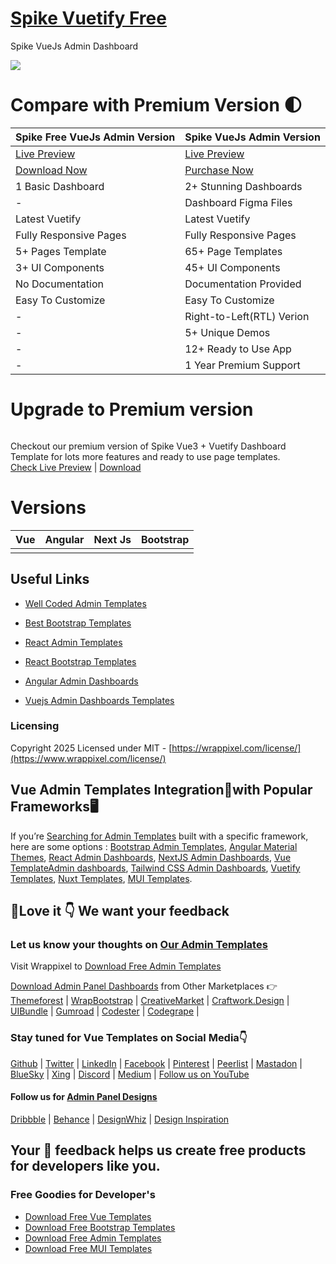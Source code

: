 
# <a href="https://spike-vue-free.netlify.app/">Spike Vuetify Free</a>
Spike VueJs Admin Dashboard

<!-- Main image of Template -->
<a target="_blank" href="https://www.wrappixel.com/templates/spike-free-vuejs-admin-template/">
  <img src="https://www.wrappixel.com/wp-content/uploads/edd/2023/10/spike-free-vuetify-vuejs-admin-template-wp.jpg" />
</a>


# Compare with Premium Version 🌓

<table>
<thead>
<tr>
<th>Spike Free VueJs Admin Version</th>
<th>Spike VueJs Admin Version</th>
</tr>
</thead>
<tbody>
<tr>
  <td>
    <a href="https://spike-vue-free.netlify.app/">Live Preview</a>
  </td>
  <td>
  <a href="https://spike-vue-main.netlify.app/dashboard1">Live Preview</a>
  </td>
</tr>
<tr>
  <td>
      <a href="https://www.wrappixel.com/templates/spike-free-vuejs-admin-template/">Download Now</a>
  </td>
  <td>
    <a href="https://www.wrappixel.com/templates/spike-vuejs-admin-dashboard/?ref=33">Purchase Now</a>
  </td>
</tr>
<tr>
  <td>
  1 Basic Dashboard
  </td>
  <td>
  2+ Stunning Dashboards
  </td>
</tr>
<tr>
  <td>
  -
  </td>
  <td>
  Dashboard Figma Files
  </td>
</tr>
<tr>
  <td>
  Latest Vuetify
  </td>
  <td>
  Latest Vuetify
  </td>
</tr>
<tr>
  <td>
  Fully Responsive Pages
  </td>
  <td>
  Fully Responsive Pages
  </td>
</tr>
<tr>
  <td>
  5+ Pages Template
  </td>
  <td>
  65+ Page Templates
  </td>
</tr>
<tr>
  <td>
  3+ UI Components
  </td>
  <td>
  45+ UI Components
  </td>
</tr>
<tr>
  <td>
  No Documentation
  </td>
  <td>
  Documentation Provided
  </td>
</tr>
<tr>
  <td>
  Easy To Customize
  </td>
  <td>
  Easy To Customize
  </td>
</tr>
<tr>
  <td>
  -
  </td>
  <td>
  Right-to-Left(RTL) Verion
  </td>
</tr>
<tr>
  <td>
  -
  </td>
  <td>
  5+ Unique Demos
  </td>
</tr>
<tr>
  <td>
  -
  </td>
  <td>
  12+ Ready to Use App
  </td>
</tr>
<tr>
  <td>
  -
  </td>
  <td>
  1 Year Premium Support
  </td>
</tr>
</tbody>
</table>

# Upgrade to Premium version

<a target="_blank" href="https://www.wrappixel.com/templates/spike-vuejs-admin-dashboard/?ref=33">
  <img src="https://www.wrappixel.com/wp-content/uploads/edd/2023/09/spike-vuejs-admin-dashboard-prev-img.jpg" alt="">
</a>
<p>
  Checkout our premium version of Spike Vue3 + Vuetify Dashboard Template for lots more features and ready to use page templates.<br>
  <a href="https://spike-vue-main.netlify.app/dashboard1">Check Live Preview</a> | <a href="https://www.wrappixel.com/templates/spike-vuejs-admin-dashboard/?ref=33">Download</a>
</p>

<!-- Versions of Template -->
# Versions
<table>
<thead>
<tr>
<th>Vue</th>
<th>Angular</th>
<th>Next Js</th>
<th>Bootstrap</th>
</tr>
</thead>
<tbody>
<tr>
<td>
  <a href="https://www.wrappixel.com/templates/spike-vuejs-admin-dashboard/?ref=33" width="150px">
    <img src="https://www.wrappixel.com/wp-content/uploads/edd/2023/09/spike-vuejs-admin-dashboard-prev-img.jpg" alt="" style="max-width:150px;">
  </a>
</td>
<td>
  <a href="https://www.wrappixel.com/templates/spike-angular-admin-template/?ref=33" rel="nofollow" width="150px">
    <img src="https://www.wrappixel.com/wp-content/uploads/edd/2023/10/spike-angular-material-admin-dashboard-ws.jpg" alt="" style="max-width:150px;">
  </a>
</td>
<td>
  <a href="https://www.wrappixel.com/templates/spike-nextjs-admin-template/?ref=33" rel="nofollow" width="150px">
    <img src="https://www.wrappixel.com/wp-content/uploads/edd/2023/09/spike-nextjs-admin-dashboard-prev-img.jpg" alt="" style="max-width:150px;">
  </a>
</td>
<td>
  <a href="https://www.wrappixel.com/templates/spike-bootstrap-admin-dashboard/?ref=33" rel="nofollow" width="150px">
    <img src="https://www.wrappixel.com/wp-content/uploads/edd/2023/09/spike-bootstrap-admin-dashboard-prev-img.jpg" alt="" style="max-width:150px;">
  </a>
</td>
</td>
  
</tr>
</tbody>
</table>





## Useful Links

-   [Well Coded Admin Templates](https://www.wrappixel.com/templates/category/admin-dashboard-templates/?utm_source=github)
    
-   [Best Bootstrap Templates](https://www.wrappixel.com/templates/category/bootstrap-templates/?utm_source=github)  
    
-   [React Admin Templates](https://www.wrappixel.com/templates/category/react-dashboard/?utm_source=github)  
    
-   [React Bootstrap Templates](https://www.wrappixel.com/templates/category/react-bootstrap-templates/?utm_source=github) 
- [Angular Admin Dashboards](https://www.wrappixel.com/templates/category/angular-admin-dashboard-templates/?utm_source=github)  
    
-   [Vuejs Admin Dashboards Templates](https://www.wrappixel.com/templates/category/vue-dashboard/?utm_source=github)

    

### Licensing 
Copyright 2025 Licensed under MIT -  [https://wrappixel.com/license/](https://www.wrappixel.com/license/)
    

##  Vue Admin Templates Integration🔗with Popular Frameworks🖥️

If you’re  [Searching for Admin Templates](https://www.wrappixel.com/templates/category/admin-dashboard-templates/?utm_source=github) built with a specific framework, here are some options : [Bootstrap Admin Templates](https://www.wrappixel.com/templates/category/bootstrap-admin-dashboard-template/?utm_source=github), [Angular Material Themes](https://www.wrappixel.com/templates/category/angular-material-themes/?utm_source=github), [React Admin Dashboards](https://www.wrappixel.com/templates/category/react-dashboard/?utm_source=github), [NextJS Admin Dashboards](https://www.wrappixel.com/templates/category/nextjs-dashboard/?utm_source=github), [Vue TemplateAdmin dashboards](https://www.wrappixel.com/templates/category/vuejs-templates-dashboard/?utm_source=github), [Tailwind CSS Admin Dashboards](https://www.wrappixel.com/templates/category/tailwind-dashboard/?utm_source=github), [Vuetify Templates](https://www.wrappixel.com/templates/category/vuetify-templates/?utm_source=github), [Nuxt Templates](https://www.wrappixel.com/templates/category/nuxt-templates/?utm_source=github), [MUI Templates](https://www.wrappixel.com/templates/category/mui-templates/?utm_source=github).

## 🤩Love it 👇 We want your feedback

### Let us know your thoughts on  [Our Admin Templates](https://www.wrappixel.com/templates/category/admin-dashboard-templates/)

Visit  Wrappixel  to  [Download Free Admin Templates](https://www.wrappixel.com/templates/category/free-admin-panel-templates/)

[Download Admin Panel Dashboards](https://www.wrappixel.com/templates/category/admin-dashboard-templates/)  from Other Marketplaces 👉  [Themeforest](https://themeforest.net/user/wrappixel)  |  [WrapBootstrap](https://wrapbootstrap.com/user/wrappixel)  |  [CreativeMarket](https://creativemarket.com/wrappixel)  |  [Craftwork.Design](https://craftwork.design/author/wrappixel/)  |  [UIBundle](https://uibundle.com/authors/wrappixel)  |  [Gumroad](https://wrappixel.gumroad.com/)  |  [Codester](https://codester.com/wrappixel)  |  [Codegrape](https://codegrape.com/user/Wrappixel)  |

### Stay tuned for Vue Templates on Social Media👇

[Github](https://github.com/wrappixel)  |  [Twitter](https://twitter.com/wrappixel)  |  [LinkedIn](https://linkedin.com/company/wrappixel)  |  [Facebook](https://facebook.com/wrappixel)  |  [Pinterest](https://pinterest.com/wrappixel_templates/)  |  [Peerlist](https://peerlist.io/wrappixel)  |  [Mastadon](https://mastodon.social/@wrappixel)  |  [BlueSky](https://bsky.app/profile/wrappixel.bsky.social)  |  [Xing](https://www.xing.com/pages/wrappixel)  |  [Discord](https://discord.com/invite/eMzE8F6Wqs) | [Medium](https://medium.com/wrappixel) |  [Follow us on YouTube](https://www.youtube.com/@WrapPixel)

#### Follow us for [Admin Panel Designs](https://www.wrappixel.com/templates/category/admin-dashboard-templates/)
[Dribbble](https://dribbble.com/wrappixel) | [Behance](https://www.behance.net/wrappixel-templates) | [DesignWhiz](https://www.mydesignwhiz.com/user-profile/f03bc809-564f-4fd0-bfd5-f5c539b02f1a) | [Design Inspiration](https://www.designspiration.com/wrappixel/)

## Your 🤝 feedback helps us create free products for developers like you.

### Free Goodies for Developer's 
- [Download Free Vue Templates](https://www.wrappixel.com/templates/category/vuejs-templates/)
- [Download Free Bootstrap Templates](https://www.wrappixel.com/templates/category/free-bootstrap-templates/?utm_source=github)
- [Download Free Admin Templates](https://www.wrappixel.com/templates/category/free-admin-panel-templates/)
- [Download Free MUI Templates](https://www.wrappixel.com/templates/category/mui-templates/?utm_source=github)

